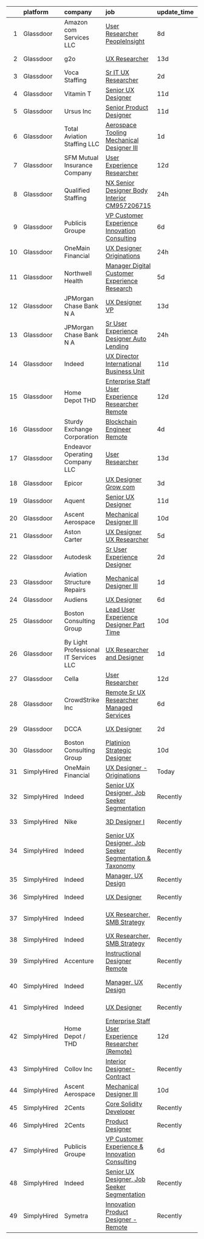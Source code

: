 

|    | platform    | company                               | job                                                                                                                                                                                                                                                                                                                                                                                                                                                                                                                                                                                                                                                                                                                                                                                                                                                                                                                                                                                                                                                                                                                                                                                                                                                                                                                                                                                                                                                                                                                                                             | update_time   | location                   |
|---:|:------------|:--------------------------------------|:----------------------------------------------------------------------------------------------------------------------------------------------------------------------------------------------------------------------------------------------------------------------------------------------------------------------------------------------------------------------------------------------------------------------------------------------------------------------------------------------------------------------------------------------------------------------------------------------------------------------------------------------------------------------------------------------------------------------------------------------------------------------------------------------------------------------------------------------------------------------------------------------------------------------------------------------------------------------------------------------------------------------------------------------------------------------------------------------------------------------------------------------------------------------------------------------------------------------------------------------------------------------------------------------------------------------------------------------------------------------------------------------------------------------------------------------------------------------------------------------------------------------------------------------------------------|:--------------|:---------------------------|
|  1 | Glassdoor   | Amazon com Services LLC               | [User Researcher  PeopleInsight](https://www.glassdoor.com/partner/jobListing.htm?pos=118&ao=1136043&s=58&guid=00000182c4556c48935ed213f8dbfcfb&src=GD_JOB_AD&t=SR&vt=w&cs=1_e47cb256&cb=1661151309239&jobListingId=1008069900162&jrtk=3-0-1gb25ar3ljc90801-1gb25ar48gagk800-b43c760616da6fc1-)                                                                                                                                                                                                                                                                                                                                                                                                                                                                                                                                                                                                                                                                                                                                                                                                                                                                                                                                                                                                                                                                                                                                                                                                                                                                 | 8d            | Seattle, WA                |
|  2 | Glassdoor   | g2o                                   | [UX Researcher](https://www.glassdoor.com/partner/jobListing.htm?pos=120&ao=1136043&s=58&guid=00000182c4556c48935ed213f8dbfcfb&src=GD_JOB_AD&t=SR&vt=w&cs=1_355ee3e6&cb=1661151309239&jobListingId=1008061203757&jrtk=3-0-1gb25ar3ljc90801-1gb25ar48gagk800-202fcdfb3e7bbcab-)                                                                                                                                                                                                                                                                                                                                                                                                                                                                                                                                                                                                                                                                                                                                                                                                                                                                                                                                                                                                                                                                                                                                                                                                                                                                                  | 13d           | Columbus, OH               |
|  3 | Glassdoor   | Voca Staffing                         | [Sr  IT UX Researcher](https://www.glassdoor.com/partner/jobListing.htm?pos=109&ao=1110586&s=58&guid=00000182c4556c48935ed213f8dbfcfb&src=GD_JOB_AD&t=SR&vt=w&ea=1&cs=1_b14f8f35&cb=1661151309238&jobListingId=1008081483185&cpc=F583A5AE0DDDFE3A&jrtk=3-0-1gb25ar3ljc90801-1gb25ar48gagk800-12019204fcf59964--6NYlbfkN0BE1NIxMi_JbcH-ROp8JZ1Q7Gl0zj0qYPSNkFo4TeX5QtA4yFnhFm3aW294hNkD69wEmW5rjP81d4izn5zdPOsp_athUUWmkQs6FsRhEnwd63gVeZW2uzjozRl0aX5-cibPFCf0STLYCiky-PlvtELv5fZrVs0c17dwvHVwteSbKrxH4R8cjwaJDUIKCz311zpUHOHDRfhmgMtfdE-21uCDNaKIb3-2BfVd-8WAZTqApa7CPBkyTcflyWPoOhI1lOlIRMJ_Y0YwPQxrB7Ggbwd04jZnNMzyeSZvF-hsrroFFChhvWUIvq1vpz7XMWj8bvrWMVtuUPyEJaREuiiZOo5om1ktwy_mRb-f5BJ5tteHnzhvElaOVdd9_akx1f_Fpef1mH7-k6McoJurlcikfFio_8-3UonfMTlzz760uBfQ-JfN6Zgvs6DnelkRdkBzVuQyXgzPwthoNVMDCbmNgxs12mKmV-y7Xp1SR7NS0LpKV42Qi1ooT2VExDtHYpWkQoTLA9OTCzRvz1HzRWbCsejH)                                                                                                                                                                                                                                                                                                                                                                                                                                                                                                                                                                                                                                                                                 | 2d            | Remote                     |
|  4 | Glassdoor   | Vitamin T                             | [Senior UX Designer](https://www.glassdoor.com/partner/jobListing.htm?pos=112&ao=1110586&s=58&guid=00000182c4556c48935ed213f8dbfcfb&src=GD_JOB_AD&t=SR&vt=w&cs=1_5c0cc4bc&cb=1661151309238&jobListingId=1008065785474&cpc=334ABAF5D42DC775&jrtk=3-0-1gb25ar3ljc90801-1gb25ar48gagk800-3366455c5bd10e95--6NYlbfkN0DMrcEu7yrtATojKJA7cEzGQ3FdRGWLh0CZQInL4ECGI6k5tN82kdM0OKoro5eXmjocCna2NqwWn0ktUeN7ayRICsBHIQlrYpczEvLmaU19BkqIogT9xBFH1iU7rHDW9BPLckG_hqlCEXLi5X83d4xVS-orLa8UcK5IQbxUHvmUpCgegZh-kUgR1JkVzqFA0CsCs-SJjLJveDo9XRlyO4_fgpuSRdZB6MvPHZIgrEjNU0w-6nfL9Xcmn1aCnI8p2lGMcEgYWzwQfQXqpzq56m86RWBg0pEnWTCskY1esTZnUb8yAcZ2I6n4zj3Y8LKzPg5oRCoF0-oTlB5x5sRyADynIw4P7zI944717oiDdQjNLcwetqfxRjXJ_rvFL_Cu3tWUaK2IhjvjHskZoB6KjFirn9MrxJrianvC93rGxaPTjOCMUBW5EeznG2IunCG05BGahFK4ptd89n6_odnNzU2IN7CyXo0FDcA%3D)                                                                                                                                                                                                                                                                                                                                                                                                                                                                                                                                                                                                                                                                                                                                          | 11d           | Remote                     |
|  5 | Glassdoor   | Ursus  Inc                            | [Senior Product Designer](https://www.glassdoor.com/partner/jobListing.htm?pos=111&ao=1110586&s=58&guid=00000182c4556c48935ed213f8dbfcfb&src=GD_JOB_AD&t=SR&vt=w&ea=1&cs=1_075f4ae0&cb=1661151309239&jobListingId=1008065490439&cpc=FAE5E775D180B2FB&jrtk=3-0-1gb25ar3ljc90801-1gb25ar48gagk800-0f4990980a094ee5--6NYlbfkN0CT8vBT9H5mqECx2dfLV_FONLPDKpIRssxVwtj05Tmm4rA5I0VNOPdM1oYsK66ov5raO0uADoL_HwNUxmuWPz6b3xAPWpGh6TXvzOMOshkKmAMxoP5OoLxfrKOE-z9l3SkI6eyd5eG4HaiPwODKjxaVlhnoIjchs_VzcAVLh6h7rFCRAEkT6mbF2oLyMi86T-7XMv7_kIb0BP0IWrvAGyLv4lPixyEKCv7CVRgwzEyJjcUCYgH_6iXNL02jWl5ZoWRDB6Ok7F7qfjCXSD9fAS4COzqt-HZ-06dn-2p4tYfLnZjoQhTE759OiAM-tTnIFqP0Po8j1ZTryQMQ19_F9aG2l-Bako2FVBWcCiYkWArhmcQyQW91Y6UWaq1gPlpiAzQqD4saTfWJd_TY2Bma_79QlFrQw3FkB9GqdNLf3hv7SLfDll74xLqkoKcuJRCvAmC0QXpsAS4dkCJ-xqS_wzaqWp1sCV0x6mFIk19_zX6AnZfI40TKulUXYny64KGfnI0Qpptoi0GHq9uwwwQZng6gaF19vSdmVnL1-7S9DGFyhES4oRMMzPu-7HniQEGHbRv0fHnkWXyufLId4bLcCUI7VIbAbg3zxRl_YoxvGl4d8SkT_MPeMwQyj6oX9Rcjl8RtGgiIOHm5mc0OmhnJ58fFncbAIz2gvzbjUSFqzdAzoakzeeTlOV6GFqLBhp8bdmtr2QTlJaRhqfehS5WQhxxxnabZmoWIXyDG2vF4FnytN_7VazZc2UZAO2Q9b2PMXt_x3rjL-FYF5GxTwU1PX2xBe3UNbf6tKRBdiIX6AdP22oMbKglnPINmrVhhEK1zA8Ar2fai2t5iXoz0rEw_Xj0iL2SAr7xay1SXThpn2tNiiOty0ZGL2WGmGuUnvu6eFnQf5eH-GrCBXUGdCwb5scxCzgbJUvanlbQ-kMry1KYNYjea13G0jhJGKFUGiQjn2eRt7p-9DVkAJtGdXMdaROS08DI_RTjzd8ZsSTPQzIprir7bBuCg7BvRRdAsvroVLLo%3D)                                                                                                                                                                | 11d           | Oakland, CA                |
|  6 | Glassdoor   | Total Aviation Staffing  LLC          | [Aerospace Tooling Mechanical Designer III](https://www.glassdoor.com/partner/jobListing.htm?pos=116&ao=1136043&s=58&guid=00000182c4556c48935ed213f8dbfcfb&src=GD_JOB_AD&t=SR&vt=w&ea=1&cs=1_78404613&cb=1661151309239&jobListingId=1008082762988&jrtk=3-0-1gb25ar3ljc90801-1gb25ar48gagk800-0282f82959e21ff1-)                                                                                                                                                                                                                                                                                                                                                                                                                                                                                                                                                                                                                                                                                                                                                                                                                                                                                                                                                                                                                                                                                                                                                                                                                                                 | 1d            | Macomb, MI                 |
|  7 | Glassdoor   | SFM Mutual Insurance Company          | [User Experience Researcher](https://www.glassdoor.com/partner/jobListing.htm?pos=128&ao=1136043&s=58&guid=00000182c4556c48935ed213f8dbfcfb&src=GD_JOB_AD&t=SR&vt=w&cs=1_f3aae801&cb=1661151309240&jobListingId=1008063079844&jrtk=3-0-1gb25ar3ljc90801-1gb25ar48gagk800-d9775ade6bc2070f-)                                                                                                                                                                                                                                                                                                                                                                                                                                                                                                                                                                                                                                                                                                                                                                                                                                                                                                                                                                                                                                                                                                                                                                                                                                                                     | 12d           | Bloomington, MN            |
|  8 | Glassdoor   | Qualified Staffing                    | [NX Senior Designer Body Interior  CM957206715 ](https://www.glassdoor.com/partner/jobListing.htm?pos=113&ao=1110586&s=58&guid=00000182c4556c48935ed213f8dbfcfb&src=GD_JOB_AD&t=SR&vt=w&ea=1&cs=1_6960ae48&cb=1661151309239&jobListingId=1008083906271&cpc=3BA4CE39D5B5DEF5&jrtk=3-0-1gb25ar3ljc90801-1gb25ar48gagk800-f3c0a8194c505aab--6NYlbfkN0CuHctNuFElMBHdQUBd6tkAsPlH7nnMoxjz-rMioF3uHLJw6m3R_8qnYIumED11v1kJ9OL7Fqqo5yR0zBGWaYEQiDw43pLKwjJ1Gj8dr-TIjdzWyxpS3QYtYDWe3-fjvVswRRkQR9wo1fB4IXmou5kxh1yIAFDFlICxvBYBi7LqQbBWZc2x4iDBYRkfF5eSHGeNJV7PoH8270y5Oq-g_qFCmgzh3dpXpj1WO1rI4H3YQv7u5hpc9cXhLRAOQRC3HAj3kEw-ibtjMqjszEge9StJct1rkm30b2pCuaLRPzX6BVa7QDFoiyM2I11yIWKOrV8YkVX11eKVx0zmscpi5Gy2xSC_ZSVT-NAQS9-fgm9pjwneu_pXe1KKby0YHOO_DvoilBz3N3b6hY2dlik4rseSuvLzkvubHmqxKzu9ZNjiuASQwOFzdP0rC_QsWTfo_IwWndn-URtfFpfymkbVGuPX_Vl2cTPhImBpk3ZXkbwHgU6c6_v4lcvNrjtJf2qiM53XFMcnj_fAlVKYH8I6Nl7xFFXicbmDrN1OO8NQRc4f4egUb_NinGfRD98CHoSB1g3HruWc_ByfRTu-pGNiKW7lQzw1zJf8gEphg1atas0HvFtCpcmq02RpjpBcGuCyZP8%3D)                                                                                                                                                                                                                                                                                                                                                                                                                                                                                                                                         | 24h           | Livonia, MI                |
|  9 | Glassdoor   | Publicis Groupe                       | [VP Customer Experience   Innovation Consulting](https://www.glassdoor.com/partner/jobListing.htm?pos=104&ao=1110586&s=58&guid=00000182c4556c48935ed213f8dbfcfb&src=GD_JOB_AD&t=SR&vt=w&cs=1_dd5bce5a&cb=1661151309237&jobListingId=1008072427438&cpc=84DBBAA61F05C438&jrtk=3-0-1gb25ar3ljc90801-1gb25ar48gagk800-99be2620ae6f57e6--6NYlbfkN0D_XFSRfOpY7hhzl86VUrgfgdzYRVdqdkK81Ka1OFk9uoBeHTQ5PA0c8DCk8CaDkiZvQ96cH1tiaXHMEJoauBatExTpQpw97-GrDpol1FQi2OLNvwIp-o1TFj2a8PbDmwgXr2xxZPfFI2xXGM7ZEo47pdX301DhuBOI9Uz_xnp2w4aAxVCWaSKI7x14C1fLIQe9dGH79h4IT-C_1HysoenYRaNmwHAN3AznqvD-Rk8nkG07XRS6oseJm5HAJoHxXlfTMrE_4VsVwpMuH_QXF6oyCklrDSN6ro5gc1OzWdsZEEtbG2kkeZUnPKhiPMRW_J7uYD16k7cQGPFaIDdziSyTKCPTDN2HxjHk4Drv2SeihwNVurMh59FQOZExitFScBfx7tDtfduFhJA-oSle9X2pRjWw8V8hXpB77VEDwZthn6L4rvirPKOavMdvK77FR4qrQNYulfwNAZW4E4lnohPfViZPV_OLFJQ8kpVCMxTqXiseEi5rqEAu9u8Yl6DKZDO4tbBX_lLXlYr1JKeWuGxQU-v4sYDNxkSXwLDiqoBLzx6CT_6ByQkl2d7NaxMWZAQCix7JHXgFJRuRK0x0BVMt)                                                                                                                                                                                                                                                                                                                                                                                                                                                                                                                                                                                            | 6d            | New York, NY               |
| 10 | Glassdoor   | OneMain Financial                     | [UX Designer   Originations](https://www.glassdoor.com/partner/jobListing.htm?pos=101&ao=1110586&s=58&guid=00000182c4556c48935ed213f8dbfcfb&src=GD_JOB_AD&t=SR&vt=w&cs=1_247a9eb9&cb=1661151309236&jobListingId=1008084079406&cpc=F89DB714968E32AB&jrtk=3-0-1gb25ar3ljc90801-1gb25ar48gagk800-75ce672a5b085e43--6NYlbfkN0Bjlu5n-gv5HO0Uw8oUWkLCzq7-4ueCq4bqHo-b0jTNgI54p76ZEKrkhhuicj6XEfp_3nXvYe9bqABdZ27ViJexxbGdOChhxWckYVGCxBCle0fcwub4OXsdIRQEl-GEzfcEZDPrpZGkcM7lSFLSeJH6hrxy5VCgRlLjRHMKo2J2zTfigCzSVfDSZrW_8uL5giXIYMwyGUrOslmsAUn_echsBHIMzmj4oNAVi-k4FMTFrVznx1_5RmSUccP0VEeYZw471PoAwXXAv3mJeKVTM6UkQ-1ffqZUhNQRH3lYaJwlH_mi677nGrakqZASyxV3roNw3h72AGEVZxE6vpFkid06dwFuyheFhMHS9fhy2AKGWKsaxOKKiYqEVUwJ5hlf281FP0m4pbP1CGHZuSFhuH34DsMt0P4n2arC6tQErS7-VYfVEm56tq6qaNCwC2J4t2NSDI-MXfY38w%3D%3D)                                                                                                                                                                                                                                                                                                                                                                                                                                                                                                                                                                                                                                                                                                                                                    | 24h           | Baltimore, MD              |
| 11 | Glassdoor   | Northwell Health                      | [Manager  Digital Customer Experience Research](https://www.glassdoor.com/partner/jobListing.htm?pos=108&ao=1110586&s=58&guid=00000182c4556c48935ed213f8dbfcfb&src=GD_JOB_AD&t=SR&vt=w&cs=1_c2b65db4&cb=1661151309238&jobListingId=1008074844388&cpc=AC285F3A3ECA6BB0&jrtk=3-0-1gb25ar3ljc90801-1gb25ar48gagk800-fc022f85d3b900a8--6NYlbfkN0AZWWK9Dkq8A_dUHCdj_uLeVWsWS91-0wEhlKVHwzSsO9Etv9WaFTD0YdZedibhSBs_AidpMc5okhucwQ3qDq422HNFwM2on2Hs7x3WFCypOLI7iO5i1l7VM2d_U2slGIIiDblGxlFbP0vbtFBJ-LIsKnMpTrjoIDdrA40tY69HsS-FlX60wwFpQLQgGLHYNzJj7QC3mw_yuLTTbHX5CB1Qa-nrihCrxPwjqa64vzRNax4uPMVZPnn1gknPjfq-vBV18yhAcMuWhufF0yWfeJBYCo8mrYEAnhF4HG8gy-wCyivrODNJQlHpvjKj5hJUf8ykavXcdJxrf6H5VYfCBKivG6Msw0d1V3igmqDxrohRtkPlCLPD1JQdpj97Gcc-Po5rPZlKfn8zove7_oT_l9gQl_05oc7o2C7JVPskf-hQG3BFRvVsfdr5S8oNgg_oAhrMCLH3SBgYVX8Ea1esjcX_5Oh9eBbwC17IxUmw65bhIY9KfJncB-Vj88kfsSv5hMj2hS1KngtEdmhYIJBfAXzdVHrAynPJZur0FdgWEf2ojGm8U-6tIfKrOPeyffBDzLY_Gqph1Ma2eENmcEfRCOziMeli5k-1q_0WitR3FoZpSgtxG4jiJds7ZFg0zRWBsu3oMoPBQlHl3jmOoPW0Vvy3p8kaO7FyQZbAbBqiXNiDW60dUBIpxBKNuB7d_-rTjFZy8UGDF9bPmmBJhNRbc3LeC_3BVfC4CVio0xty6z3Lj-UfZCIlXbNDV5aDRdqGQ7cG4ZHCI77iR9MbGYmDAVurYiD9dolGQgBatBQJgAUjMgH3uEf9VuMFzzxD_ueJhFrgVozaa-eEaabuW1zUxxSaPdLlIqsY5fD7898qIoSmj3lHUR05bn5rETdH9zWawmPRcD6QsKijk0noki9Gw0tY4m1FV702hBBtk9SqMEsvWbQ8IAQlevMQCXKyJWHC3kqJ8xtkwN57LwZ-YX50UyvS4BcjmqSWYZtckXCIZNni90VxlejQ-vSrWJ8f1fSyp3lLKDshwvKsXwNZxQ-sskjVp0tFF5IvOv6sIZGNWTkQT7C1B8gCrU-CrvqwVXvSsKb_BED6vy9ab38AflUhgrwdGBPWIdcj6wXNiT-lkZab-mPe7XvSODjrchSTautTL70taf0uY4xzpQ%3D%3D) | 5d            | Melville, NY               |
| 12 | Glassdoor   | JPMorgan Chase Bank  N A              | [UX Designer  VP](https://www.glassdoor.com/partner/jobListing.htm?pos=129&ao=1136043&s=58&guid=00000182c4556c48935ed213f8dbfcfb&src=GD_JOB_AD&t=SR&vt=w&cs=1_13050d2c&cb=1661151309240&jobListingId=1008059460699&jrtk=3-0-1gb25ar3ljc90801-1gb25ar48gagk800-1f13b26de42c2d5b-)                                                                                                                                                                                                                                                                                                                                                                                                                                                                                                                                                                                                                                                                                                                                                                                                                                                                                                                                                                                                                                                                                                                                                                                                                                                                                | 13d           | New York, NY               |
| 13 | Glassdoor   | JPMorgan Chase Bank  N A              | [Sr User Experience Designer   Auto Lending](https://www.glassdoor.com/partner/jobListing.htm?pos=123&ao=1136043&s=58&guid=00000182c4556c48935ed213f8dbfcfb&src=GD_JOB_AD&t=SR&vt=w&cs=1_9243fee5&cb=1661151309239&jobListingId=1008084327996&jrtk=3-0-1gb25ar3ljc90801-1gb25ar48gagk800-afa2e6bb2b72166c-)                                                                                                                                                                                                                                                                                                                                                                                                                                                                                                                                                                                                                                                                                                                                                                                                                                                                                                                                                                                                                                                                                                                                                                                                                                                     | 24h           | Plano, TX                  |
| 14 | Glassdoor   | Indeed                                | [UX Director   International Business Unit](https://www.glassdoor.com/partner/jobListing.htm?pos=105&ao=1110586&s=58&guid=00000182c4556c48935ed213f8dbfcfb&src=GD_JOB_AD&t=SR&vt=w&cs=1_edeca1b9&cb=1661151309237&jobListingId=1008064793981&cpc=451933188B21919D&jrtk=3-0-1gb25ar3ljc90801-1gb25ar48gagk800-83c994506a5b7904--6NYlbfkN0CiRNM7CVr8YueLFKlzwbFWI0o7IjV438l4sVrvKZ0flpURU_mqoI8EbsK64YRr3ODu-8h7Ziiu6H8DRyUh-fCgefPVbobYL8Pb-_6nCRB8eJjoJuMYULuBYZmklPY7CyxQVsbWeA5pn0Rn0P1GtSeUtsxnQ099bmdHLcjqaC088URTjmCJFaH-G1ZWKk_E-dTlHiKBnLSXB3SFRzWAFPH8_SCp3rZaAqTxXuptPrsXBOz90YqN1mZXXbC_sgq-OjlHwPu1Dzkqje4bfxINF5ra1Ts28IjkhAN3k2GFIQaREjQ2v_vKM42M1y8aa8cQkXWQc4qlA89-nfpX-b6iaKzaUhdZZg9dnt9y0R6SYfRPTMzVeKr__P1QoA-ebJKA_L1--LGuCMOO7qNDk1ykwbHDv55i3ecNFtVcJ8jGRKykDYu8MU6yScgIRg8wbbOH-9eO_0IUPaD79p8mNyzVBOUUfbGCmlsk_Q0i7ITdWfGMYkZGN5JTODNjzBYjvbkfQP5rBugC17nHDTOPGSr30cne)                                                                                                                                                                                                                                                                                                                                                                                                                                                                                                                                                                                                                                                                 | 11d           | New York, NY               |
| 15 | Glassdoor   | Home Depot   THD                      | [Enterprise Staff User Experience Researcher  Remote ](https://www.glassdoor.com/partner/jobListing.htm?pos=124&ao=1136043&s=58&guid=00000182c4556c48935ed213f8dbfcfb&src=GD_JOB_AD&t=SR&vt=w&cs=1_205bf514&cb=1661151309239&jobListingId=1008063577185&jrtk=3-0-1gb25ar3ljc90801-1gb25ar48gagk800-98841ea7cd005356-)                                                                                                                                                                                                                                                                                                                                                                                                                                                                                                                                                                                                                                                                                                                                                                                                                                                                                                                                                                                                                                                                                                                                                                                                                                           | 12d           | Atlanta, GA                |
| 16 | Glassdoor   | Sturdy Exchange Corporation           | [Blockchain Engineer  Remote ](https://www.glassdoor.com/partner/jobListing.htm?pos=130&ao=1136043&s=58&guid=00000182c4556c48935ed213f8dbfcfb&src=GD_JOB_AD&t=SR&vt=w&ea=1&cs=1_a91cacf1&cb=1661151309240&jobListingId=1008076436726&jrtk=3-0-1gb25ar3ljc90801-1gb25ar48gagk800-00eff58dac326956-)                                                                                                                                                                                                                                                                                                                                                                                                                                                                                                                                                                                                                                                                                                                                                                                                                                                                                                                                                                                                                                                                                                                                                                                                                                                              | 4d            | Remote                     |
| 17 | Glassdoor   | Endeavor Operating Company  LLC       | [User Researcher](https://www.glassdoor.com/partner/jobListing.htm?pos=121&ao=1136043&s=58&guid=00000182c4556c48935ed213f8dbfcfb&src=GD_JOB_AD&t=SR&vt=w&cs=1_591c7d2d&cb=1661151309239&jobListingId=1008060385314&jrtk=3-0-1gb25ar3ljc90801-1gb25ar48gagk800-77f36a4c45207d54-)                                                                                                                                                                                                                                                                                                                                                                                                                                                                                                                                                                                                                                                                                                                                                                                                                                                                                                                                                                                                                                                                                                                                                                                                                                                                                | 13d           | New York, NY               |
| 18 | Glassdoor   | Epicor                                | [UX Designer  Grow com ](https://www.glassdoor.com/partner/jobListing.htm?pos=125&ao=1136043&s=58&guid=00000182c4556c48935ed213f8dbfcfb&src=GD_JOB_AD&t=SR&vt=w&cs=1_effe6351&cb=1661151309239&jobListingId=1008078931167&jrtk=3-0-1gb25ar3ljc90801-1gb25ar48gagk800-8b77893593d29741-)                                                                                                                                                                                                                                                                                                                                                                                                                                                                                                                                                                                                                                                                                                                                                                                                                                                                                                                                                                                                                                                                                                                                                                                                                                                                         | 3d            | Salt Lake City, UT         |
| 19 | Glassdoor   | Aquent                                | [Senior UX Designer](https://www.glassdoor.com/partner/jobListing.htm?pos=110&ao=1110586&s=58&guid=00000182c4556c48935ed213f8dbfcfb&src=GD_JOB_AD&t=SR&vt=w&cs=1_dd730538&cb=1661151309238&jobListingId=1008065863486&cpc=C4A69CCDBB3B9599&jrtk=3-0-1gb25ar3ljc90801-1gb25ar48gagk800-a645e715db40dc80--6NYlbfkN0DMrcEu7yrtATojKJA7cEzGQ3FdRGWLh0CZQInL4ECGI9gD0Wolx9R2EDT7B77c2cSXaTIynn54IG_C5TMrsmAt4cS729WZb8n5aR5g9Fe20EsSLu3qN0hoU-IT9beNtvc3Oj2kCWe44E8rLXGmpb6rX4LYamURg9fsFM8eLNJeOHN5SdKbhZWFbbdvQv49mDUfCeUqGIAKyCJKNowKkj0MJwbpgF35kfMUWER7abuLSS-burtYpM8SuiOSQs24tW_6CV1Ho3KnKcaQlx_u4xZkc9Mc5mcQB8g_XFvsuwbcpRl2pmFsW0xqAARdMUvfwYBOosuAX69fEN7andg1s3165BSJ839lQnHyPsSaH9tkjL_teigke4Ddq143y9HyRUF4iCGf9BHj21GgpSdss52VTqht6w4wdXC1AbTZBIztc9gz1NfRQJPiEJObxBL3lLNczKvmaqshw7K9RY0xxRj2)                                                                                                                                                                                                                                                                                                                                                                                                                                                                                                                                                                                                                                                                                                                                                        | 11d           | Remote                     |
| 20 | Glassdoor   | Ascent Aerospace                      | [Mechanical Designer III](https://www.glassdoor.com/partner/jobListing.htm?pos=114&ao=1136043&s=58&guid=00000182c4556c48935ed213f8dbfcfb&src=GD_JOB_AD&t=SR&vt=w&cs=1_ae417b1d&cb=1661151309239&jobListingId=1008067293225&jrtk=3-0-1gb25ar3ljc90801-1gb25ar48gagk800-5faaf316f1bb4863-)                                                                                                                                                                                                                                                                                                                                                                                                                                                                                                                                                                                                                                                                                                                                                                                                                                                                                                                                                                                                                                                                                                                                                                                                                                                                        | 10d           | Macomb, MI                 |
| 21 | Glassdoor   | Aston Carter                          | [UX Designer   UX Researcher](https://www.glassdoor.com/partner/jobListing.htm?pos=106&ao=1110586&s=58&guid=00000182c4556c48935ed213f8dbfcfb&src=GD_JOB_AD&t=SR&vt=w&ea=1&cs=1_70ff8fe0&cb=1661151309238&jobListingId=1008075188583&cpc=F41FEAB56D215062&jrtk=3-0-1gb25ar3ljc90801-1gb25ar48gagk800-cd1300f5aba6fcb1--6NYlbfkN0ChYVx_I3yfZ_JDY3EFoivtqvi_stwnZ_kRt8Dowt_l_d1ydueao4NEv8X4QANiVn_gRWtx91__PNDfmIkRIx-R96tGo_9SMxLV5pZ-3umaO2JaFZzT0ER4IagmN9WbYQyqLTi6YZMh4GbRQdoRFZmHNH-fcaMovnTiqIZUo9ZoAXLiwjPv_60KrcoYoJ1VR0bJTPSvrrG3bAr-u5IAi-lwvEtlGPdyn6tE-U5l0rCL5K0lGeXV85Vt3_bdEtjAh1QKPyFv78YlcU_toH3IxihlRQ0eavOsZtGkv76mgnB7l4qX7eIItL6h0uvSedoohxLVUXpKzvdMS23s7HsHfblpEZwosOIlJ_GLN9QT7Bx9ke53OPRTBvXdjRrpsktPaWPl4WTgrbl9BwDVywI6qqHglvJEAvEd6WZbwYbF1ByDpg1ToFETieVQv7mkQbzZHhy0_CgASBPR-uwy4Z0Qn8RFskS6kBgHP2-9FiEzTn6xD6S5mDsAkQwYMXNTWaJo4Om7RQjOcRmKqr2quuM1Cs3UJaEEx5TWGVsAsMzmCih2PPFH8Pfs1AedcO54rhmq5ZTbtqD7z_u6XNE2pUrkZNioZZJNuaFVU4dXP-K5el87SSBQmCLOn_hFi9ZkX4B_6E5O6audps52dRVoQ7J4UIqs1mZNwsz1NvYl1cIxxJ2ZToKj88nVyM3rMP22j9yU6o53W7XqHqZfLQjF7ce_ibne9pbGgmnS4cmH7Y0ybNt9JIkdTNBbG9zqU-JVjGEWypGYFPgHrA919K0FT8SaecvZpwc7wrlR2zoPtCVS3kKYbFdkbhE9MmMVlaWbMvTOea8_SNA7ajfA_nKgArSMK7R9Z-qkwdss8-SbSz8GzHpGw1aJc4KE0kKfDdKhmW4nMMkrVezP-t9NK8JdFxY_VqF3BTObJd3EhVW6_Qj7uhqTOVJH6chPRP2NqhTMbwSszhTRyJvB-FHv3Q%3D%3D)                                                                                                                                                                                                              | 5d            | New York, NY               |
| 22 | Glassdoor   | Autodesk                              | [Sr User Experience Designer](https://www.glassdoor.com/partner/jobListing.htm?pos=126&ao=1136043&s=58&guid=00000182c4556c48935ed213f8dbfcfb&src=GD_JOB_AD&t=SR&vt=w&cs=1_422a8855&cb=1661151309239&jobListingId=1008082184691&jrtk=3-0-1gb25ar3ljc90801-1gb25ar48gagk800-74eac25e2bcfcd1f-)                                                                                                                                                                                                                                                                                                                                                                                                                                                                                                                                                                                                                                                                                                                                                                                                                                                                                                                                                                                                                                                                                                                                                                                                                                                                    | 2d            | San Francisco, CA          |
| 23 | Glassdoor   | Aviation Structure Repairs            | [Mechanical Designer III](https://www.glassdoor.com/partner/jobListing.htm?pos=115&ao=1136043&s=58&guid=00000182c4556c48935ed213f8dbfcfb&src=GD_JOB_AD&t=SR&vt=w&ea=1&cs=1_e1b82755&cb=1661151309239&jobListingId=1008082860838&jrtk=3-0-1gb25ar3ljc90801-1gb25ar48gagk800-333071f653cf1e53-)                                                                                                                                                                                                                                                                                                                                                                                                                                                                                                                                                                                                                                                                                                                                                                                                                                                                                                                                                                                                                                                                                                                                                                                                                                                                   | 1d            | Macomb, MI                 |
| 24 | Glassdoor   | Audiens                               | [UX Designer](https://www.glassdoor.com/partner/jobListing.htm?pos=117&ao=1136043&s=58&guid=00000182c4556c48935ed213f8dbfcfb&src=GD_JOB_AD&t=SR&vt=w&cs=1_3d5ca04e&cb=1661151309239&jobListingId=1008072020113&jrtk=3-0-1gb25ar3ljc90801-1gb25ar48gagk800-417481361945e9bd-)                                                                                                                                                                                                                                                                                                                                                                                                                                                                                                                                                                                                                                                                                                                                                                                                                                                                                                                                                                                                                                                                                                                                                                                                                                                                                    | 6d            | Remote                     |
| 25 | Glassdoor   | Boston Consulting Group               | [Lead User Experience Designer   Part Time](https://www.glassdoor.com/partner/jobListing.htm?pos=103&ao=1110586&s=58&guid=00000182c4556c48935ed213f8dbfcfb&src=GD_JOB_AD&t=SR&vt=w&cs=1_b4cc9ae2&cb=1661151309237&jobListingId=1008066608041&cpc=F41FEAB56D215062&jrtk=3-0-1gb25ar3ljc90801-1gb25ar48gagk800-7c953d63121c73a0--6NYlbfkN0DoP8nG612n6SaIo-6cBFZ4ajKscvbmOmjTSQxsFZrL9GCCvt0keq5zOVAgXX6UYAxqof5n-riuyRo-CB6dg93JgyMt0DSGTM7rCminr5GkaIPqW61yfSxr8h_B76MB-_sz_Hu_7adW0yN3Z3opgouBFcGdORuoz0fNbLyR-BtVmqijSNuTwtD4NR3mPWW6mPtWIRddO-CefaruBYyRPZRYbYS9qMrPs2OO85bIJ4rUYN9FHiFedB8_IYHEHF1l3HHMTb8-pkH8SJ6kHmHSil5UiaTyasXCsSt4fOxiHSmIdz4lwopbDCuMpdRyhsV7gGCWOkm23-SSjJkIavVKpkFzoKVRM2aFzRjATT68-mQQ3rO1jQEMnCaSGz7U40OSzFvfF4BYwBlxqtZa4MuByHSrH_G8el76WPM5jvU7GCc2bEE6ZovEc5lxeHkAboaXLd7I0JhWMyo-GcPo3XSb3Ym9tLYX7UzmRi_Pa5omKnxxRXq9anbNMBGqeKsfU7F1-eHj8g6pKHyW5Xw21WFOz5A2myUkZUB-hazAJno2h6pykpRWv4bKk2C5EpfkCHc0-dAFMbZQHDbymmGRkXjAv8wS-Ja2Ed2MkCkGIVESXxQgQ3dxopr3S89wFnNGUm0NMCZP_CLFBoknXXWvhqPGT1gWRd-aePZ7uepfuxVTwA2EF_PjFU0hdFZDh2wPw_Ge81aRi31Y-fLzg3GsP_kYH31jLtrTUSJkMq0ZzBnGx9zsTv9WZkijr1q4K6jBU53j0OonsXo0V4XgkzN1EywOJqM4vxtdDJwIzJTYrA9gzYBQuk9p3FwrYWw_2ByRgB5czQaurdVSm9v6jES7M73-GbONwpbCz95YJAtuVeEXQf4Ig9kx2cxD9j5p358zfTatIYnJNXuPZhzGtjnoh9Rh6DUdyvZ1iJeOZhVdIgd9DhVQQk2BCzoU79a_kASX51yG4M2CbXzR5T3LwL8filhHxwYidmf3hbElbIGI3qf_EaC8YtQwS7G9YUta_-KY9SjDZUPfs5tc_vKs_y-z3gnjTIDSTMAFgDtiKQaKBnLqB_pLjKNptlhfFCEl)                                                                                                 | 10d           | Boston, MA                 |
| 26 | Glassdoor   | By Light Professional IT Services LLC | [UX Researcher and Designer](https://www.glassdoor.com/partner/jobListing.htm?pos=119&ao=1136043&s=58&guid=00000182c4556c48935ed213f8dbfcfb&src=GD_JOB_AD&t=SR&vt=w&cs=1_5ff765e3&cb=1661151309239&jobListingId=1008082677413&jrtk=3-0-1gb25ar3ljc90801-1gb25ar48gagk800-70153aa4a9830d85-)                                                                                                                                                                                                                                                                                                                                                                                                                                                                                                                                                                                                                                                                                                                                                                                                                                                                                                                                                                                                                                                                                                                                                                                                                                                                     | 1d            | Remote                     |
| 27 | Glassdoor   | Cella                                 | [User Researcher](https://www.glassdoor.com/partner/jobListing.htm?pos=102&ao=1110586&s=58&guid=00000182c4556c48935ed213f8dbfcfb&src=GD_JOB_AD&t=SR&vt=w&cs=1_8e80941c&cb=1661151309237&jobListingId=1008063335527&cpc=8795CF9063CD573D&jrtk=3-0-1gb25ar3ljc90801-1gb25ar48gagk800-7b47077143880670--6NYlbfkN0ABL5jwqrJX8j4-zsE1pdctockIOMh3bUiDojLxDHSgft-IBPHc-ugKxXUaFJpc9dcjlWjZdJls5oZUQmc3oxOF2YDr_yXSSNbXLCmenrFqs0rU5lpjVP81iyWap-KeNsUfQcYNfGp2G8CCDy8-Hw39OyeeZ-dU8YKHXDFjD7niJtDK2StkgXxuwNEWmxGlnONmf8L-lg-26Q0Qw4ESuRl6gSqWjKEYxMgxj2pgLRuJT6Cue12jhWHhEbHe8_kd-7SH08Ou0XVCqVCeIrrpDB_KpBKqdEKEm5HZg5xXSChs1-_iqRrC64b_52e2qY_D4Kq5rNmqVTakFJqJDeJuRmvWp0dHuqiEJi_mf3Nu9RPvZv9svg__X1aZ3s4ZvjVlaEwSV5IMWEAm_H_sy3EAeD8hK-YNmgiduzJMNYdh3qtAJz7EzbeqPsCuIK-Lf7LNLQxB6P-mbR4ZfULWSa8bhN9x67Rcv-EOlBBk4ZtlSGghyoFYJKY7mGRkbY8v_I1onPmji3LfUS4AlCeiZAXpy9X8Zpo4btxERSbFrnOet7ybugftbpALFHeKlMvqhqI15E2R5iM7Tfubuq9KP6UBRlmn3PQpU_3-p2_5h3fJMh3pGWBPlKI-DI3Jlk8lOeiqiUATK7dLARHZtlBMF6NRUQ_jwciyFCFHdiXkn18STXuiQZfMveTVZMTq0aYxAzpfaUw2cE57rjUQNTlShF9QK_-3Z5WxE0zFxs1bbrMMhoyogSqdWnzj4ydt)                                                                                                                                                                                                                                                                                                                                                                                                                                                           | 12d           | Philadelphia, PA           |
| 28 | Glassdoor   | CrowdStrike  Inc                      | [Remote   Sr  UX Researcher   Managed Services](https://www.glassdoor.com/partner/jobListing.htm?pos=107&ao=1110586&s=58&guid=00000182c4556c48935ed213f8dbfcfb&src=GD_JOB_AD&t=SR&vt=w&cs=1_425e33f4&cb=1661151309238&jobListingId=1008072156152&cpc=A0637F14311B9419&jrtk=3-0-1gb25ar3ljc90801-1gb25ar48gagk800-5ada6e538c62d506--6NYlbfkN0Cu2CVlb3GO4Nf7aS8SXsFwjpUbSKkwsJRaJhRnAEdqU_xy3wLgqXZvfA4Kt5_WA9CDwqQ8oerejQYxXG3P16RFqzTZ3oU70Kcx-FwET_sQEe6tU0tEh9oxcnrbBFT1oOydid3T1_0dX1fgVR3nd8b1ztZY1HNhR_zQbh_aE9_14cnjB4afjil-gT-yaXw5cBYOMDAHOOKFtLVBIZszeQIQ3dTXFq9Wv414PNcp5w6G_ezzz8awqA15n5id1r_8u5ywYirEH5ok3mVLhZCS5oAIzsDd8u9dAiaYjtPXkh1Rte-BcC9mCrora5h8TAyN2CwlLqsJhpDIzwMqwgPWP8baRsIk4yQvhGGEnlY-9LK1p3U5I6_Qfcjg2G9hWvvv4tkhglYQoan_7wplsYAbcD-ypeQ-Z9pjfhW8cEzGWRv6_LbSXxV8sOx5N0sG-kQHs8XY9xpcW5cMGUZkU3PYy1aVRrzQpK82nfGklpS5582fFj0XZOsV3Kn3vi8rnxwszDiQJ-i8L7bLxqJBQyk9N6B2lJ5A1nPCSDjLGantifJFpe8D2PrmRPKXtocNA16euAyaQCmCOmV-jB0uXHJ9QW9VOPmVjvXwFYLWxoUID4-LcJJPAGOV7Xabs6kgfNcsPGYxdxM9XloU0RMFRl1TXFKPN_YgSqTxjK2UiPb6Op_PcMvkwyvQwA9l8fRvu18RQvTGlEwj3GodU5JzSG7hUA7uTNjc_YNhC3CLM8B3Y3ZOT7n3IulR0i3y)                                                                                                                                                                                                                                                                                                                                                                                                                             | 6d            | Los Angeles, CA            |
| 29 | Glassdoor   | DCCA                                  | [UX Designer](https://www.glassdoor.com/partner/jobListing.htm?pos=127&ao=1136043&s=58&guid=00000182c4556c48935ed213f8dbfcfb&src=GD_JOB_AD&t=SR&vt=w&cs=1_94c8ed9f&cb=1661151309239&jobListingId=1008081354414&jrtk=3-0-1gb25ar3ljc90801-1gb25ar48gagk800-38e3e29e91d63678-)                                                                                                                                                                                                                                                                                                                                                                                                                                                                                                                                                                                                                                                                                                                                                                                                                                                                                                                                                                                                                                                                                                                                                                                                                                                                                    | 2d            | Ellicott City, MD          |
| 30 | Glassdoor   | Boston Consulting Group               | [Platinion Strategic Designer](https://www.glassdoor.com/partner/jobListing.htm?pos=122&ao=1136043&s=58&guid=00000182c4556c48935ed213f8dbfcfb&src=GD_JOB_AD&t=SR&vt=w&cs=1_156a2266&cb=1661151309239&jobListingId=1008066608959&jrtk=3-0-1gb25ar3ljc90801-1gb25ar48gagk800-1cd4f26ee7edb0ba-)                                                                                                                                                                                                                                                                                                                                                                                                                                                                                                                                                                                                                                                                                                                                                                                                                                                                                                                                                                                                                                                                                                                                                                                                                                                                   | 10d           | Seattle, WA                |
| 31 | SimplyHired | OneMain Financial                     | [UX Designer - Originations](https://www.simplyhired.com/job/r8kyHBqlk6Mmwo8AAUmNJEXH2g4Ez6ijKwB0zHbanJzJE_5ZEF28Xw?q=generative+designer)                                                                                                                                                                                                                                                                                                                                                                                                                                                                                                                                                                                                                                                                                                                                                                                                                                                                                                                                                                                                                                                                                                                                                                                                                                                                                                                                                                                                                      | Today         | New York, NY               |
| 32 | SimplyHired | Indeed                                | [Senior UX Designer, Job Seeker Segmentation](https://www.simplyhired.com/job/lfybSm7XYQpQy36GivebwMNDUfM8YVMEd8OjhiYdfPoepUZKB0YmcQ?q=generative+designer)                                                                                                                                                                                                                                                                                                                                                                                                                                                                                                                                                                                                                                                                                                                                                                                                                                                                                                                                                                                                                                                                                                                                                                                                                                                                                                                                                                                                     | Recently      | United States +4 locations |
| 33 | SimplyHired | Nike                                  | [3D Designer I](https://www.simplyhired.com/job/VIQl9bidPdjdl0kOo8f4Xb6lk-Uf1P7aGtvTl07Ays0ZyFkZ8ibgWA?q=generative+designer)                                                                                                                                                                                                                                                                                                                                                                                                                                                                                                                                                                                                                                                                                                                                                                                                                                                                                                                                                                                                                                                                                                                                                                                                                                                                                                                                                                                                                                   | Recently      | Beaverton, OR              |
| 34 | SimplyHired | Indeed                                | [Senior UX Designer, Job Seeker Segmentation & Taxonomy](https://www.simplyhired.com/job/N5TC9Cb3qd3rwb9XJiUhN82r3JfQBY-2vA1JlllQGzZuw3xBnMUj1A?q=generative+designer)                                                                                                                                                                                                                                                                                                                                                                                                                                                                                                                                                                                                                                                                                                                                                                                                                                                                                                                                                                                                                                                                                                                                                                                                                                                                                                                                                                                          | Recently      | United States              |
| 35 | SimplyHired | Indeed                                | [Manager, UX Design](https://www.simplyhired.com/job/Bq589sK4IRMfwF5-KARscZ6LsNo2I05ZrwbHgWV1WMmQn8wB-Cg3yw?q=generative+designer)                                                                                                                                                                                                                                                                                                                                                                                                                                                                                                                                                                                                                                                                                                                                                                                                                                                                                                                                                                                                                                                                                                                                                                                                                                                                                                                                                                                                                              | Recently      | United States              |
| 36 | SimplyHired | Indeed                                | [UX Designer](https://www.simplyhired.com/job/URziMhrNTaKa1PLKfIfrhF-GuRmaj4gn2FhVHZfhBU3tWsV0R0J4dw?q=generative+designer)                                                                                                                                                                                                                                                                                                                                                                                                                                                                                                                                                                                                                                                                                                                                                                                                                                                                                                                                                                                                                                                                                                                                                                                                                                                                                                                                                                                                                                     | Recently      | United States              |
| 37 | SimplyHired | Indeed                                | [UX Researcher, SMB Strategy](https://www.simplyhired.com/job/f6xfgRp6ncb3mweiYpJl0lcNh6RqwiRhOXD0BcxGCk6ks_GAha9s_g?q=generative+designer)                                                                                                                                                                                                                                                                                                                                                                                                                                                                                                                                                                                                                                                                                                                                                                                                                                                                                                                                                                                                                                                                                                                                                                                                                                                                                                                                                                                                                     | Recently      | Austin, TX +1 location     |
| 38 | SimplyHired | Indeed                                | [UX Researcher, SMB Strategy](https://www.simplyhired.com/job/f6xfgRp6ncb3mweiYpJl0lcNh6RqwiRhOXD0BcxGCk6ks_GAha9s_g?q=generative+designer)                                                                                                                                                                                                                                                                                                                                                                                                                                                                                                                                                                                                                                                                                                                                                                                                                                                                                                                                                                                                                                                                                                                                                                                                                                                                                                                                                                                                                     | Recently      | Austin, TX                 |
| 39 | SimplyHired | Accenture                             | [Instructional Designer Remote](https://www.simplyhired.com/job/hr8ncoKfleUGVuo--GGLtxtufm9lBPA3q1EeawLyF1PXiiCen_poQw?q=generative+designer)                                                                                                                                                                                                                                                                                                                                                                                                                                                                                                                                                                                                                                                                                                                                                                                                                                                                                                                                                                                                                                                                                                                                                                                                                                                                                                                                                                                                                   | Recently      | Remote                     |
| 40 | SimplyHired | Indeed                                | [Manager, UX Design](https://www.simplyhired.com/job/Bq589sK4IRMfwF5-KARscZ6LsNo2I05ZrwbHgWV1WMmQn8wB-Cg3yw?q=generative+designer)                                                                                                                                                                                                                                                                                                                                                                                                                                                                                                                                                                                                                                                                                                                                                                                                                                                                                                                                                                                                                                                                                                                                                                                                                                                                                                                                                                                                                              | Recently      | United States +1 location  |
| 41 | SimplyHired | Indeed                                | [UX Designer](https://www.simplyhired.com/job/URziMhrNTaKa1PLKfIfrhF-GuRmaj4gn2FhVHZfhBU3tWsV0R0J4dw?q=generative+designer)                                                                                                                                                                                                                                                                                                                                                                                                                                                                                                                                                                                                                                                                                                                                                                                                                                                                                                                                                                                                                                                                                                                                                                                                                                                                                                                                                                                                                                     | Recently      | United States              |
| 42 | SimplyHired | Home Depot / THD                      | [Enterprise Staff User Experience Researcher (Remote)](https://www.simplyhired.com/job/_6KA6Ot2RbO-Q2l_ypsqbXJEK-0kimHl75gHRJhJiBF8iWuwC5lLew?q=generative+designer)                                                                                                                                                                                                                                                                                                                                                                                                                                                                                                                                                                                                                                                                                                                                                                                                                                                                                                                                                                                                                                                                                                                                                                                                                                                                                                                                                                                            | 12d           | Atlanta, GA                |
| 43 | SimplyHired | Collov Inc                            | [Interior Designer-Contract](https://www.simplyhired.com/job/BWulXfwm_DajYkRoVR_cHEZ0YAw0ZzUYn4k1ZR9ZbVk7SbJZhkaf0Q?q=generative+designer)                                                                                                                                                                                                                                                                                                                                                                                                                                                                                                                                                                                                                                                                                                                                                                                                                                                                                                                                                                                                                                                                                                                                                                                                                                                                                                                                                                                                                      | Recently      | Remote                     |
| 44 | SimplyHired | Ascent Aerospace                      | [Mechanical Designer III](https://www.simplyhired.com/job/kUM3Gtt8HZgRlVSOrSXxUK2K8ek1Yqe2TJvgx9wbJfDOBk8HVFO3Eg?q=generative+designer)                                                                                                                                                                                                                                                                                                                                                                                                                                                                                                                                                                                                                                                                                                                                                                                                                                                                                                                                                                                                                                                                                                                                                                                                                                                                                                                                                                                                                         | 10d           | Macomb, MI                 |
| 45 | SimplyHired | 2Cents                                | [Core Solidity Developer](https://www.simplyhired.com/job/yaTegn-ORs8Xd35tTGfbV12cQTOp2DiyeY9m5_FSPmo1bC_GefnhsA?q=generative+designer)                                                                                                                                                                                                                                                                                                                                                                                                                                                                                                                                                                                                                                                                                                                                                                                                                                                                                                                                                                                                                                                                                                                                                                                                                                                                                                                                                                                                                         | Recently      | Remote                     |
| 46 | SimplyHired | 2Cents                                | [Product Designer](https://www.simplyhired.com/job/hfDbNr8nE59mZFMKpfn6QfxbSTb1dwOOakE4x9PO6RQwDAuXGUzsaw?q=generative+designer)                                                                                                                                                                                                                                                                                                                                                                                                                                                                                                                                                                                                                                                                                                                                                                                                                                                                                                                                                                                                                                                                                                                                                                                                                                                                                                                                                                                                                                | Recently      | Remote                     |
| 47 | SimplyHired | Publicis Groupe                       | [VP Customer Experience & Innovation Consulting](https://www.simplyhired.com/job/PlH8R344Nl6l1sRcfPJhtDYC0OC6f2R2bAdmQnUd5NBQh5MmYOqbIA?q=generative+designer)                                                                                                                                                                                                                                                                                                                                                                                                                                                                                                                                                                                                                                                                                                                                                                                                                                                                                                                                                                                                                                                                                                                                                                                                                                                                                                                                                                                                  | 6d            | New York, NY               |
| 48 | SimplyHired | Indeed                                | [Senior UX Designer, Job Seeker Segmentation](https://www.simplyhired.com/job/lfybSm7XYQpQy36GivebwMNDUfM8YVMEd8OjhiYdfPoepUZKB0YmcQ?q=generative+designer)                                                                                                                                                                                                                                                                                                                                                                                                                                                                                                                                                                                                                                                                                                                                                                                                                                                                                                                                                                                                                                                                                                                                                                                                                                                                                                                                                                                                     | Recently      | United States              |
| 49 | SimplyHired | Symetra                               | [Innovation Product Designer - Remote](https://www.simplyhired.com/job/hSkWjaWMYgFhCFQx-vz3tfIowyPuP4lujgWiB5HyDVHP--PC0XA9tQ?q=generative+designer)                                                                                                                                                                                                                                                                                                                                                                                                                                                                                                                                                                                                                                                                                                                                                                                                                                                                                                                                                                                                                                                                                                                                                                                                                                                                                                                                                                                                            | Recently      | Bellevue, WA               |